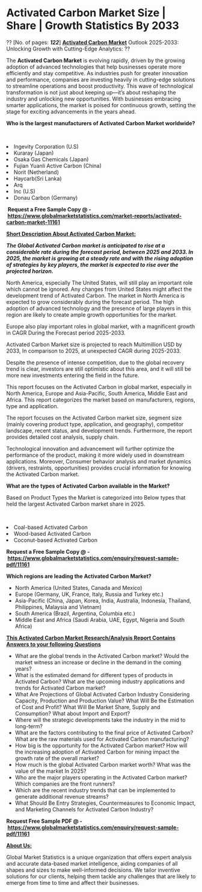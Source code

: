 <H1>Activated Carbon Market Size | Share | Growth Statistics By 2033</H1><p>?? [No. of pages:&nbsp;<strong><em>122</em></strong>]&nbsp;<strong><a href="https://www.globalmarketstatistics.com/market-reports/activated-carbon-market-11161">Activated Carbon&nbsp;Market</a></strong>&nbsp;Outlook 2025-2033: Unlocking Growth with Cutting-Edge Analytics: ??</p><p>The <strong>Activated Carbon Market</strong> is evolving rapidly, driven by the growing adoption of advanced technologies that help businesses operate more efficiently and stay competitive. As industries push for greater innovation and performance, companies are investing heavily in cutting-edge solutions to streamline operations and boost productivity. This wave of technological transformation is not just about keeping up&mdash;it&rsquo;s about reshaping the industry and unlocking new opportunities. With businesses embracing smarter applications, the market is poised for continuous growth, setting the stage for exciting advancements in the years ahead.</p><p><strong>Who is the largest manufacturers of Activated Carbon Market worldwide?</strong></p><p>&nbsp;<li>Ingevity Corporation (U.S)<li> Kuraray (Japan)<li> Osaka Gas Chemicals (Japan)<li> Fujian Yuanli Active Carbon (China)<li> Norit (Netherland)<li> Haycarb(Sri Lanka)<li> Arq<li> Inc (U.S)<li> Donau Carbon (Germany)</p><p>&nbsp;<strong>Request a Free Sample Copy @ -&nbsp;<a href="https://www.globalmarketstatistics.com/market-reports/activated-carbon-market-11161">https://www.globalmarketstatistics.com/market-reports/activated-carbon-market-11161</a></strong></p><p><strong><u>Short Description About Activated Carbon Market:</u></strong></p><p><strong><em>The Global Activated Carbon market is anticipated to rise at a considerable rate during the forecast period, between 2025 and 2033. In 2025, the market is growing at a steady rate and with the rising adoption of strategies by key players, the market is expected to rise over the projected horizon.</em></strong></p><p>North America, especially The United States, will still play an important role which cannot be ignored. Any changes from United States might affect the development trend of Activated Carbon. The market in North America is expected to grow considerably during the forecast period. The high adoption of advanced technology and the presence of large players in this region are likely to create ample growth opportunities for the market.</p><p>Europe also play important roles in global market, with a magnificent growth in CAGR During the Forecast period 2025-2033.</p><p>Activated Carbon Market size is projected to reach Multimillion USD by 2033, In comparison to 2025, at unexpected CAGR during 2025-2033.</p><p>Despite the presence of intense competition, due to the global recovery trend is clear, investors are still optimistic about this area, and it will still be more new investments entering the field in the future.</p><p>This report focuses on the Activated Carbon in global market, especially in North America, Europe and Asia-Pacific, South America, Middle East and Africa. This report categorizes the market based on manufacturers, regions, type and application.</p><p>The report focuses on the Activated Carbon market size, segment size (mainly covering product type, application, and geography), competitor landscape, recent status, and development trends. Furthermore, the report provides detailed cost analysis, supply chain.</p><p>Technological innovation and advancement will further optimize the performance of the product, making it more widely used in downstream applications. Moreover, Consumer behavior analysis and market dynamics (drivers, restraints, opportunities) provides crucial information for knowing the Activated Carbon market.</p><p><strong>What are the types of Activated Carbon available in the Market?</strong></p><p>Based on Product Types the Market is categorized into Below types that held the largest Activated Carbon market share in 2025.</p><p>&nbsp;<li>Coal-based Activated Carbon<li> Wood-based Activated Carbon<li> Coconut-based Activated Carbon&nbsp;</p><p><strong>Request a Free Sample Copy @ -&nbsp;<a href="https://www.globalmarketstatistics.com/enquiry/request-sample-pdf/11161">https://www.globalmarketstatistics.com/enquiry/request-sample-pdf/11161</a></strong></p><p><strong>Which regions are leading the Activated Carbon Market?</strong></p><ul><li>North America (United States, Canada and Mexico)</li><li>Europe (Germany, UK, France, Italy, Russia and Turkey etc.)</li><li>Asia-Pacific (China, Japan, Korea, India, Australia, Indonesia, Thailand, Philippines, Malaysia and Vietnam)</li><li>South America (Brazil, Argentina, Columbia etc.)</li><li>Middle East and Africa (Saudi Arabia, UAE, Egypt, Nigeria and South Africa)</li></ul><p><strong><u>This Activated Carbon Market Research/Analysis Report Contains Answers to your following Questions</u></strong></p><ul><li>What are the global trends in the Activated Carbon market? Would the market witness an increase or decline in the demand in the coming years?</li><li>What is the estimated demand for different types of products in Activated Carbon? What are the upcoming industry applications and trends for Activated Carbon market?</li><li>What Are Projections of Global Activated Carbon Industry Considering Capacity, Production and Production Value? What Will Be the Estimation of Cost and Profit? What Will Be Market Share, Supply and Consumption? What about Import and Export?</li><li>Where will the strategic developments take the industry in the mid to long-term?</li><li>What are the factors contributing to the final price of Activated Carbon? What are the raw materials used for Activated Carbon manufacturing?</li><li>How big is the opportunity for the Activated Carbon market? How will the increasing adoption of Activated Carbon for mining impact the growth rate of the overall market?</li><li>How much is the global Activated Carbon market worth? What was the value of the market In 2025?</li><li>Who are the major players operating in the Activated Carbon market? Which companies are the front runners?</li><li>Which are the recent industry trends that can be implemented to generate additional revenue streams?</li><li>What Should Be Entry Strategies, Countermeasures to Economic Impact, and Marketing Channels for Activated Carbon Industry?</li></ul><p><strong>Request Free Sample PDF @ -&nbsp;<a href="https://www.globalmarketstatistics.com/enquiry/request-sample-pdf/11161">https://www.globalmarketstatistics.com/enquiry/request-sample-pdf/11161</a></strong></p><p><strong><u>About Us:</u></strong></p><p>Global Market Statistics&nbsp;is a unique organization that offers expert analysis and accurate data-based market intelligence, aiding companies of all shapes and sizes to make well-informed decisions. We tailor inventive solutions for our clients, helping them tackle any challenges that are likely to emerge from time to time and affect their businesses.</p>
